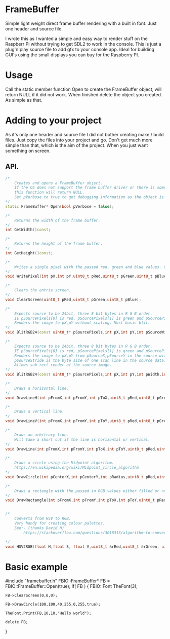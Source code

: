 # FrameBuffer
Simple light weight direct frame buffer rendering with a built in font. Just one header and source file. 

I wrote this as I wanted a simple and easy way to render stuff on the Raspberr Pi without trying to get SDL2 to work in the console. This is just a plug'n'play source file to add gfx to your console app. Ideal for building GUI's using the small displays you can buy for the Raspberry PI.

# Usage
Call the static member function Open to create the FrameBuffer object, will return NULL if it did not work. When finished delete the object you created. As simple as that.

# Adding to your project
As it's only one header and source file I did not bother creating make / build files. Just copy the files into your project and go. Don't get much more simple than that, which is the aim of the project. When you just want something on screen.

## API.
```c++
/*
	Creates and opens a FrameBuffer object.
	If the OS does not support the frame buffer driver or there is some other error,
	this function will return NULL.
	Set pVerbose to true to get debugging information as the object is created.
*/
static FrameBuffer* Open(bool pVerbose = false);

/*
	Returns the width of the frame buffer.
*/
int GetWidth()const;

/*
	Returns the height of the frame buffer.
*/
int GetHeight()const;

/*
	Writes a single pixel with the passed red, green and blue values. 0 -> 255, 0 being off 255 being full on.
*/
void WritePixel(int pX,int pY,uint8_t pRed,uint8_t pGreen,uint8_t pBlue);

/*
	Clears the entrie screen.
*/
void ClearScreen(uint8_t pRed,uint8_t pGreen,uint8_t pBlue);

/* 
	Expects source to be 24bit, three 8 bit bytes in R G B order.
	IE pSourcePixels[0] is red, pSourcePixels[1] is green and pSourcePixels[2] is blue.
	Renders the image to pX,pY without scaling. Most basic blit.
*/
void BlitRGB24(const uint8_t* pSourcePixels,int pX,int pY,int pSourceWidth,int pSourceHeight);

/* 
	Expects source to be 24bit, three 8 bit bytes in R G B order.
	IE pSourcePixels[0] is red, pSourcePixels[1] is green and pSourcePixels[2] is blue.
	Renders the image to pX,pY from pSourceX,pSourceY in the source without scaling.
	pSourceStride is the byte size of one scan line in the source data.
	Allows sub rect render of the source image.
*/
void BlitRGB24(const uint8_t* pSourcePixels,int pX,int pY,int pWidth,int pHeight,int pSourceX,int pSourceY,int pSourceStride);

/*
	Draws a horizontal line.
*/
void DrawLineH(int pFromX,int pFromY,int pToX,uint8_t pRed,uint8_t pGreen,uint8_t pBlue);

/*
	Draws a vertical line.
*/
void DrawLineV(int pFromX,int pFromY,int pToY,uint8_t pRed,uint8_t pGreen,uint8_t pBlue);

/*
	Draws an arbitrary line.
	Will take a short cut if the line is horizontal or vertical.
*/
void DrawLine(int pFromX,int pFromY,int pToX,int pToY,uint8_t pRed,uint8_t pGreen,uint8_t pBlue);

/*
	Draws a circle using the Midpoint algorithm.
	https://en.wikipedia.org/wiki/Midpoint_circle_algorithm
*/
void DrawCircle(int pCenterX,int pCenterY,int pRadius,uint8_t pRed,uint8_t pGreen,uint8_t pBlue,bool pFilled = false);

/*
	Draws a rectangle with the passed in RGB values either filled or not.
*/
void DrawRectangle(int pFromX,int pFromY,int pToX,int pToY,uint8_t pRed,uint8_t pGreen,uint8_t pBlue,bool pFilled = false);


/*
	Converts from HSV to RGB.
	Very handy for creating colour palettes.
	See:- (thanks David H)
		https://stackoverflow.com/questions/3018313/algorithm-to-convert-rgb-to-hsv-and-hsv-to-rgb-in-range-0-255-for-both

*/
void HSV2RGB(float H,float S, float V,uint8_t &rRed,uint8_t &rGreen, uint8_t &rBlue)const;
```
# Basic example
  #include "framebuffer.h"
  FBIO::FrameBuffer* FB = FBIO::FrameBuffer::Open(true);
  if( FB )
  {
    FBIO::Font TheFont(3);
    
    FB->ClearScreen(0,0,0);
    
    FB->DrawCircle(100,100,40,255,0,255,true);
    
    TheFont.Print(FB,10,10,"Hello world");
    
    delete FB;
  }
